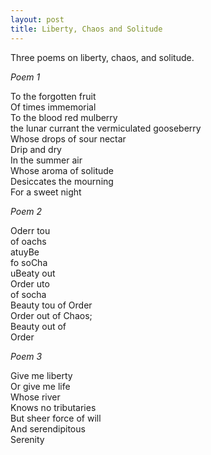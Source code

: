```yaml
---
layout: post
title: Liberty, Chaos and Solitude
---
```


Three poems on liberty, chaos, and solitude. 

*Poem 1*

To the forgotten fruit  
Of times immemorial  
To the blood red mulberry  
the lunar currant
the vermiculated gooseberry  
Whose drops of sour nectar  
Drip and dry  
In the summer air  
Whose aroma of solitude  
Desiccates the mourning  
For a sweet night  

*Poem 2*
  
Oderr tou  
of oachs  
atuyBe  
fo soCha  
uBeaty out   
Order uto  
of socha    
Beauty tou of Order    
Order 
out of Chaos;  
Beauty 
out of  
Order


*Poem 3*

Give me liberty  
Or give me life  
Whose river  
Knows no tributaries  
But sheer force of will  
And serendipitous  
Serenity